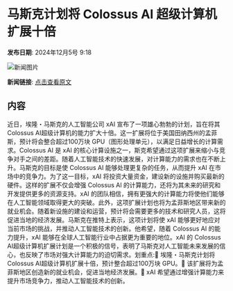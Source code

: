 # ​马斯克计划将 Colossus AI 超级计算机扩展十倍

**发布日期**: 2024年12月5号 9:18

![新闻图片](https://pic.chinaz.com/picmap/202307180849462170_0.jpg)

**新闻链接**: [点击查看原文](https://www.aibase.com/zh/news/13704)

## 内容

近日，埃隆・马斯克的人工智能公司 xAI 宣布了一项雄心勃勃的计划，旨在将其 Colossus AI超级计算机的能力扩大十倍。这一扩展将位于美国田纳西州的孟菲斯，预计将会整合超过100万块 GPU（图形处理单元），以满足日益增长的计算需求。Colossus AI 是 xAI 的核心计算设施之一，斯克希望通过这项扩展来缩小与竞争对手之间的差距。随着人工智能技术的快速发展，对计算能力的需求也在不断上升。马斯克的目标是使 Colossus AI 能够处理更复杂的任务，从而提升 xAI 在市场中的竞争力。为了这一目标，xAI 将投资大量资金，建设新的设施并购买最新的硬件。这样的扩展不仅会增强 Colossus AI 的计算能力，还将为其未来的研究和开发提供更多的资源支持。xAI 的团队相信，拥有更强大的计算能力将使他们能够在人工智能领域取得更大的突破。此外，这项扩展计划也将为孟菲斯地区带来新的就业机会。随着新设施的建设和运营，预计将会需要更多的技术和研究人员，这将促进当地的经济发展。马斯克在推特上表示，这项计划将使 xAI 能够更好地应对当前市场的挑战，并推动人工智能技术的创新。他希望，随着 Colossus AI 的能力提升，xAI 能够在全球人工智能行业中占据更为重要的地位。xAI 的 Colossus AI超级计算机扩展计划是一个积极的信号，表明了马斯克对人工智能未来发展的信心，也反映了市场对强大计算能力的迫切需求。划重点:🌟 埃隆・马斯克计划将 Colossus AI超级计算机扩展十倍，预计整合超过100万块 GPU。💼 该扩展将为孟菲斯地区创造新的就业机会，促进当地经济发展。🚀 xAI 希望通过增强计算能力来提升市场竞争力，推动人工智能技术的创新。
